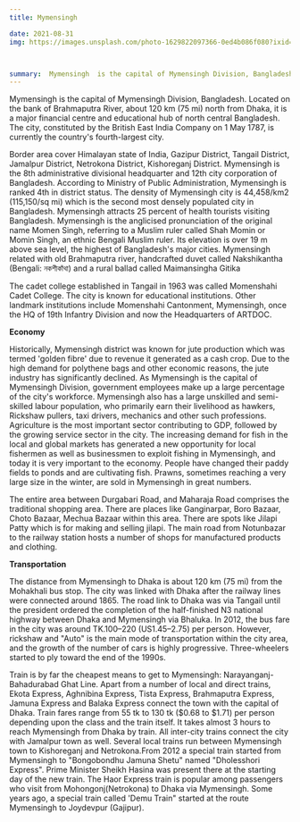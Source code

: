 ```yaml
---
title: Mymensingh

date: 2021-08-31
img: https://images.unsplash.com/photo-1629822097366-0ed4b086f080?ixid=MnwxMjA3fDB8MHxwaG90by1wYWdlfHx8fGVufDB8fHx8&ixlib=rb-1.2.1&auto=format&fit=crop&w=1868&q=80



summary:  Mymensingh  is the capital of Mymensingh Division, Bangladesh. Located on the bank of Brahmaputra River, about 120 km (75 mi) north from Dhaka, it is a major financial centre and educational hub of north central Bangladesh. The city, constituted by the British East India Company on 1 May 1787, is currently the country's fourth-largest city.
---
```



Mymensingh  is the capital of Mymensingh Division, Bangladesh. Located on the bank of Brahmaputra River, about 120 km (75 mi) north from Dhaka, it is a major financial centre and educational hub of north central Bangladesh. The city, constituted by the British East India Company on 1 May 1787, is currently the country's fourth-largest city.

Border area cover Himalayan state of India, Gazipur District, Tangail District, Jamalpur District, Netrokona District, Kishoreganj District. Mymensingh is the 8th administrative divisional headquarter and 12th city corporation of Bangladesh. According to Ministry of Public Administration, Mymensingh is ranked 4th in district status. The density of Mymensingh city is 44,458/km2 (115,150/sq mi) which is the second most densely populated city in Bangladesh. Mymensingh attracts 25 percent of health tourists visiting Bangladesh. Mymensingh is the anglicised pronunciation of the original name Momen Singh, referring to a Muslim ruler called Shah Momin or Momin Singh, an ethnic Bengali Muslim ruler. Its elevation is over 19 m above sea level, the highest of Bangladesh's major cities. Mymensingh related with old Brahmaputra river, handcrafted duvet called Nakshikantha (Bengali: নকশীকাঁথা) and a rural ballad called Maimansingha Gitika

The cadet college established in Tangail in 1963 was called Momenshahi Cadet College. The city is known for educational institutions. Other landmark institutions include Momenshahi Cantonment, Mymensingh, once the HQ of 19th Infantry Division and now the Headquarters of ARTDOC.



**Economy**

Historically, Mymensingh district was known for jute production which was termed 'golden fibre' due to revenue it generated as a cash crop. Due to the high demand for polythene bags and other economic reasons, the jute industry has significantly declined. As Mymensingh is the capital of Mymensingh Division, government employees make up a large percentage of the city's workforce. Mymensingh also has a large unskilled and semi-skilled labour population, who primarily earn their livelihood as hawkers, Rickshaw pullers, taxi drivers, mechanics and other such professions. Agriculture is the most important sector contributing to GDP, followed by the growing service sector in the city. The increasing demand for fish in the local and global markets has generated a new opportunity for local fishermen as well as businessmen to exploit fishing in Mymensingh, and today it is very important to the economy. People have changed their paddy fields to ponds and are cultivating fish. Prawns, sometimes reaching a very large size in the winter, are sold in Mymensingh in great numbers.

The entire area between Durgabari Road, and Maharaja Road comprises the traditional shopping area. There are places like Ganginarpar, Boro Bazaar, Choto Bazaar, Mechua Bazaar within this area. There are spots like Jilapi Patty which is for making and selling jilapi. The main road from Notunbazar to the railway station hosts a number of shops for manufactured products and clothing.


**Transportation**

The distance from Mymensingh to Dhaka is about 120 km (75 mi) from the Mohakhali bus stop. The city was linked with Dhaka after the railway lines were connected around 1865. The road link to Dhaka was via Tangail until the president ordered the completion of the half-finished N3 national highway between Dhaka and Mymensingh via Bhaluka. In 2012, the bus fare in the city was around TK.100–220 (US$1.45–$2.75) per person. However, rickshaw and "Auto" is the main mode of transportation within the city area, and the growth of the number of cars is highly progressive. Three-wheelers started to ply toward the end of the 1990s.

Train is by far the cheapest means to get to Mymensingh: Narayanganj-Bahadurabad Ghat Line. Apart from a number of local and direct trains, Ekota Express, Aghnibina Express, Tista Express, Brahmaputra Express, Jamuna Express and Balaka Express connect the town with the capital of Dhaka. Train fares range from 55 tk to 130 tk ($0.68 to $1.71) per person depending upon the class and the train itself. It takes almost 3 hours to reach Mymensingh from Dhaka by train. All inter-city trains connect the city with Jamalpur town as well. Several local trains run between Mymensingh town to Kishoreganj and Netrokona.From 2012 a special train started from Mymensingh to "Bongobondhu Jamuna Shetu" named "Dholesshori Express". Prime Minister Sheikh Hasina was present there at the starting day of the new train. The Haor Express train is popular among passengers who visit from Mohongonj(Netrokona) to Dhaka via Mymensingh.  Some years ago, a special train called 'Demu Train" started at the route Mymensingh to Joydevpur (Gajipur).

